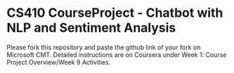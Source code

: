 # CS410 CourseProject - Chatbot with NLP and Sentiment Analysis

Please fork this repository and paste the github link of your fork on Microsoft CMT. Detailed instructions are on Coursera under Week 1: Course Project Overview/Week 9 Activities.
